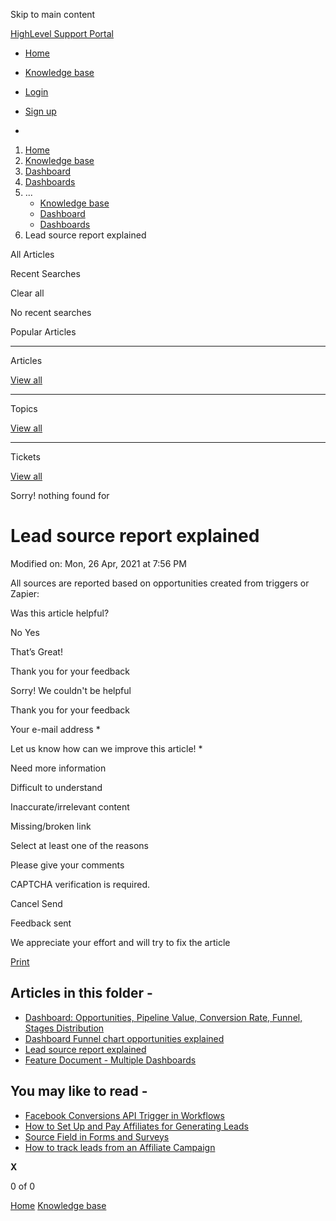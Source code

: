 Skip to main content

[ HighLevel Support Portal ](https://help.gohighlevel.com)

  * [ Home ](/support/home)
  * [ Knowledge base ](/support/solutions)

  * [Login](/support/login)
  * [Sign up](/support/signup)
  * 

  1. [Home](/support/home)
  2. [Knowledge base](/support/solutions)
  3. [Dashboard](/support/solutions/48000449586)
  4. [Dashboards](/support/solutions/folders/48000679140)
  5. ... 
     * [Knowledge base](/support/solutions)
     * [Dashboard](/support/solutions/48000449586)
     * [Dashboards](/support/solutions/folders/48000679140)
  6. Lead source report explained

All  Articles 

Recent Searches

Clear all

No recent searches

Popular Articles

* * *

Articles

[View all](/support/search/solutions)

* * *

Topics

[View all](/support/search/topics)

* * *

Tickets

[View all](/support/search/tickets)

Sorry! nothing found for   

# Lead source report explained

Modified on: Mon, 26 Apr, 2021 at 7:56 PM

All sources are reported based on opportunities created from triggers or Zapier:

Was this article helpful?

No  Yes 

That’s Great!

Thank you for your feedback

Sorry! We couldn't be helpful

Thank you for your feedback

Your e-mail address *

Let us know how can we improve this article! *

Need more information 

Difficult to understand 

Inaccurate/irrelevant content 

Missing/broken link 

Select at least one of the reasons 

Please give your comments 

CAPTCHA verification is required. 

Cancel  Send 

Feedback sent

We appreciate your effort and will try to fix the article

[Print](javascript:print\(\))

## Articles in this folder -

  * [Dashboard: Opportunities, Pipeline Value, Conversion Rate, Funnel, Stages Distribution](/support/solutions/articles/48001152117-dashboard-opportunities-pipeline-value-conversion-rate-funnel-stages-distribution)
  * [Dashboard Funnel chart opportunities explained](/support/solutions/articles/48001181826-dashboard-funnel-chart-opportunities-explained)
  * [Lead source report explained](/support/solutions/articles/48001181830-lead-source-report-explained)
  * [Feature Document - Multiple Dashboards](/support/solutions/articles/155000001530-feature-document-multiple-dashboards)

## You may like to read -

  * [Facebook Conversions API Trigger in Workflows](/support/solutions/articles/48001185099-facebook-conversions-api-trigger-in-workflows)
  * [How to Set Up and Pay Affiliates for Generating Leads](/support/solutions/articles/155000003644-how-to-set-up-and-pay-affiliates-for-generating-leads)
  * [Source Field in Forms and Surveys](/support/solutions/articles/155000001506-source-field-in-forms-and-surveys)
  * [How to track leads from an Affiliate Campaign](/support/solutions/articles/155000003643-how-to-track-leads-from-an-affiliate-campaign)

**X**

0 of 0 []()

[Home](/support/home) [Knowledge base](/support/solutions)

